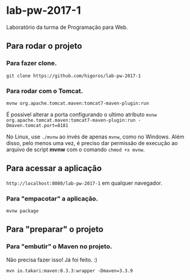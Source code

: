 # lab-pw-2017-1

Laboratório da turma de Programação para Web.

## Para rodar o projeto

### Para fazer clone.

`git clone https://github.com/higoros/lab-pw-2017-1`

### Para rodar com o Tomcat.

`mvnw org.apache.tomcat.maven:tomcat7-maven-plugin:run`

É possivel alterar a porta configurando o ultimo atributo 
`mvnw org.apache.tomcat.maven:tomcat7-maven-plugin:run -Dmaven.tomcat.port=8181`

No Linux, use `./mvnw` ao invés de apenas `mvnw`, como no Windows. Além disso, pelo menos uma vez, é preciso dar permissão de execução ao arquivo de script **mvnw** com o comando `chmod +x mvnw`.

## Para acessar a aplicação

`http://localhost:8080/lab-pw-2017-1` em qualquer navegador.

### Para "empacotar" a aplicação.

`mvnw package`

## Para "preparar" o projeto

### Para "embutir" o Maven no projeto.

Não precisa fazer isso! Já foi feito. :)

`mvn io.takari:maven:0.3.3:wrapper -Dmaven=3.3.9`
